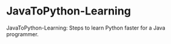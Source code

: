 # JavaToPython-Learning
JavaToPython-Learning: Steps to learn Python faster for a Java programmer.



